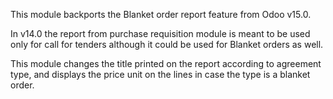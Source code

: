 This module backports the Blanket order report feature from Odoo v15.0.

In v14.0 the report from purchase requisition module is meant to be used only for
call for tenders although it could be used for Blanket orders as well.

This module changes the title printed on the report according to agreement type,
and displays the price unit on the lines in case the type is a blanket order.
